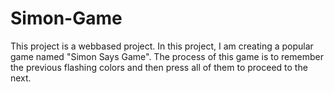 # Simon-Game
This project is a webbased project. In this project, I am creating a popular game named "Simon Says Game". The process of this game is to remember the previous flashing colors and then press all of them to proceed to the next.

